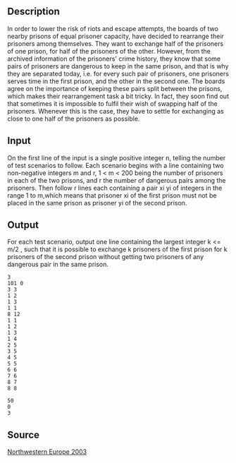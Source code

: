 <h2>Description</h2><p>In order to lower the risk of riots and escape attempts, the boards of two nearby prisons of equal prisoner capacity, have decided to rearrange their prisoners among themselves. They want to exchange half of the prisoners of one prison, for half of the prisoners of the other. However, from the archived information of the prisoners' crime history, they know that some pairs of prisoners are dangerous to keep in the same prison, and that is why they are separated today, i.e. for every such pair of prisoners, one prisoners serves time in the first prison, and the other in the second one. The boards agree on the importance of keeping these pairs split between the prisons, which makes their rearrangement task a bit tricky. In fact, they soon find out that sometimes it is impossible to fulfil their wish of swapping half of the prisoners. Whenever this is the case, they have to settle for exchanging as close to one half of the prisoners as possible.</p><h2>Input</h2><p>On the first line of the input is a single positive integer n, telling the number of test scenarios to follow. Each scenario begins with a line containing two non-negative integers m and r, 1 &lt; m &lt; 200 being the number of prisoners in each of the two prisons, and r the number of dangerous pairs among the prisoners. Then follow r lines each containing a pair xi yi of integers in the range 1 to m,which means that prisoner xi of the first prison must not be placed in the same prison as prisoner yi of the second prison.</p><h2>Output</h2><p>For each test scenario, output one line containing the largest integer  k &lt;= m/2 , such that it is possible to exchange k prisoners of the first prison for k prisoners of the second prison without getting two prisoners of any dangerous pair in the same prison.</p><pre><code class="language-input1">3
101 0
3 3
1 2
1 3
1 1
8 12
1 1
1 2
1 3
1 4
2 5
3 5
4 5
5 5
6 6
7 6
8 7
8 8</code></pre><pre><code class="language-output1">50
0
3</code></pre><h2>Source</h2><a href="searchproblem?field=source&amp;key=Northwestern+Europe+2003">Northwestern Europe 2003</a>